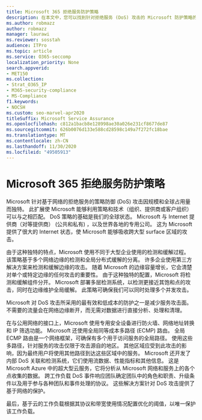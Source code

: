 ```yaml
---
title: Microsoft 365 拒绝服务防护策略
description: 在本文中，您可以找到针对拒绝服务 (DoS) 攻击的 Microsoft 防护策略的概述。
ms.author: robmazz
author: robmazz
manager: laurawi
ms.reviewer: sosstah
audience: ITPro
ms.topic: article
ms.service: O365-seccomp
localization_priority: None
search.appverid:
- MET150
ms.collection:
- Strat_O365_IP
- M365-security-compliance
- MS-Compliance
f1.keywords:
- NOCSH
ms.custom: seo-marvel-apr2020
titleSuffix: Microsoft Service Assurance
ms.openlocfilehash: c812a1bacb8e128998ae30a026e231cf8677de87
ms.sourcegitcommit: 626b0076d133e588cd28598c149a7f272fc18bae
ms.translationtype: MT
ms.contentlocale: zh-CN
ms.lasthandoff: 11/30/2020
ms.locfileid: "49505913"
---
```

# <a name="microsoft-365-denial-of-service-defense-strategy"></a>Microsoft 365 拒绝服务防护策略

Microsoft 针对基于网络的拒绝服务的策略防御 (DoS) 攻击因规模和全球占用量而独特。 此扩展使 Microsoft 能够利用策略和技术（组织、提供商或客户组织）可以与之相匹配。 DoS 策略的基础是我们的全球状态。 Microsoft 与 Internet 提供商（对等提供商） (公共和私有) ，以及世界各地的专用公司。 这为 Microsoft 提供了很大的 Internet 状态，使 Microsoft 能够吸收跨大型 surface 区域的攻击。

由于这种独特的特点，Microsoft 使用不同于大型企业使用的检测和缓解过程。 该策略基于多个网络边缘的检测和全局分布式缓解的分离。 许多企业使用第三方解决方案来检测和缓解边缘的攻击。 随着 Microsoft 的边缘容量增长，它会清楚对单个或特定边缘的任何攻击的重要性。 由于这种独特的配置，Microsoft 将检测和缓解组件分开。 Microsoft 部署多层检测系统，以检测更接近其饱和点的攻击，同时在边缘维护全局缓解。 此策略可确保我们可以同时处理多个并发攻击。

Microsoft 对 DoS 攻击所采用的最有效和低成本的防护之一是减少服务攻击面。 不需要的流量会在网络边缘断开，而无需对数据进行直接分析、处理和清理。

在与公用网络的接口上，Microsoft 使用专用安全设备进行防火墙、网络地址转换和 IP 筛选功能。 Microsoft 还使用全局同等成本多路径 (ECMP) 路由。 全局 ECMP 路由是一个网络框架，可确保有多个用于访问服务的全局路径。 使用这些多路径，针对服务的攻击仅限于攻击源自的地区。 其他区域应受到此攻击的影响，因为最终用户将使用其他路径到达这些区域中的服务。 Microsoft 还开发了内部 DoS 关联和检测系统，它们使用流数据、性能指标和其他信息。 这是 Microsoft Azure 中的超大型云服务，它将分析从 Microsoft 网络和服务上的各个点收集的数据。 跨工作负载 DoS 事件响应团队确定团队中的角色和职责、升级条件以及用于参与各种团队和事件处理的协议。 这些解决方案针对 DoS 攻击提供了基于网络的保护。

最后，基于云的工作负载根据其协议和带宽使用情况配置优化的阈值，以唯一保护该工作负载。
